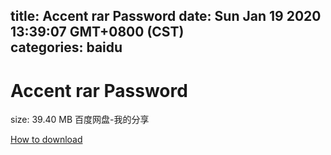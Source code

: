 
title: Accent rar Password
date: Sun Jan 19 2020 13:39:07 GMT+0800 (CST)    
categories: baidu
---

# Accent rar Password
size: 39.40 MB
 百度网盘-我的分享
 

[How to download](https://bpcam.bemobtrk.com/go/2ceec3aa-1ca2-46d6-b9ff-aaa5c184517c?jno=2120)